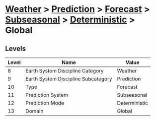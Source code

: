 # [Weather](../../../../..) > [Prediction](../../../..) > [Forecast](../../..) > [Subseasonal](../..) > [Deterministic](..) > Global

## Levels

| Level | Name | Value |
|-----|-----|-----|
| 8 | Earth System Discipline Category | Weather |
| 9 | Earth System Discipline Subcategory | Prediction |
| 10 | Type | Forecast |
| 11 | Prediction System | Subseasonal |
| 12 | Prediction Mode | Deterministic |
| 13 | Domain | Global |
